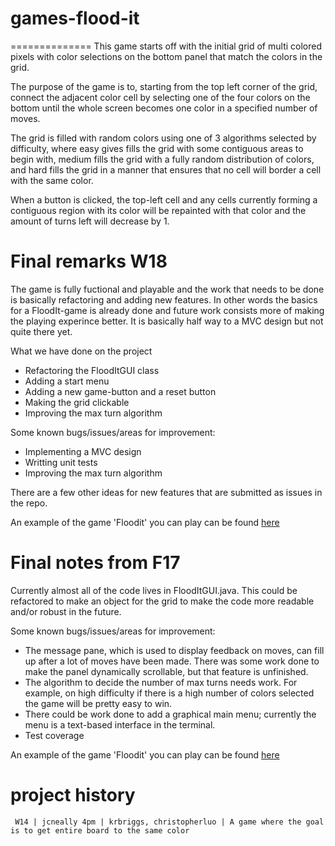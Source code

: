 # games-flood-it
==============
This game starts off with the initial grid of multi colored pixels with color selections on the bottom panel that match the colors in the grid. 

The purpose of the game is to, starting from the top left corner of the grid, connect the adjacent color cell by selecting one of the four colors on the bottom until the whole screen becomes one color in a specified number of moves. 

The grid is filled with random colors using one of 3 algorithms selected by difficulty, where easy gives fills the grid with some contiguous areas to begin with, medium fills the grid with a fully random distribution of colors, and hard fills the grid  in a manner that ensures that no cell will border a cell with the same color.

When a button is clicked, the top-left cell and any cells currently forming a contiguous region with its color will be repainted with that color and the amount of turns left will decrease by 1. 


# Final remarks W18

The game is fully fuctional and playable and the work that needs to be done is basically refactoring and adding new features. In other words the basics for a FloodIt-game is already done and future work consists more of making the playing experince better. It is basically half way to a MVC design but not quite there yet.

What we have done on the project
* Refactoring the FloodItGUI class
* Adding a start menu
* Adding a new game-button and a reset button
* Making the grid clickable
* Improving the max turn algorithm

Some known bugs/issues/areas for improvement:
* Implementing a MVC design
* Writting unit tests
* Improving the max turn algorithm

There are a few other ideas for new features that are submitted as issues in the repo.

An example of the game 'Floodit' you can play can be found [here](http://unixpapa.com/floodit/)

# Final notes from F17

Currently almost all of the code lives in FloodItGUI.java. This could be refactored to make an object for the grid to make the code more readable and/or robust in the future.

Some known bugs/issues/areas for improvement:
* The message pane, which is used to display feedback on moves, can fill up after a lot of moves have been made. There was some work done to make the panel dynamically scrollable, but that feature is unfinished.
* The algorithm to decide the number of max turns needs work. For example, on high difficulty if there is a high number of colors selected the game will be pretty easy to win.
* There could be work done to add a graphical main menu; currently the menu is a text-based interface in the terminal.
* Test coverage

An example of the game 'Floodit' you can play can be found [here](http://unixpapa.com/floodit/)

project history
===============
```
 W14 | jcneally 4pm | krbriggs, christopherluo | A game where the goal is to get entire board to the same color
```
